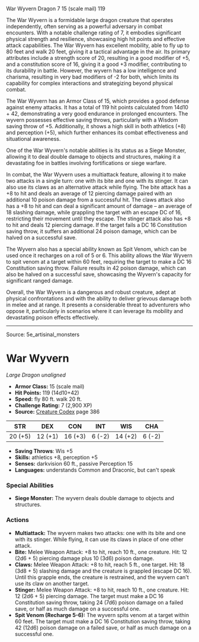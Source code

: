 <MonsterName/>War Wyvern</MonsterName>
<CreatureType/>Dragon</CreatureType>
<CR/>7</CR>
<AC/>15 (scale mail)</AC>
<HP/>119</HP>
<summary>The War Wyvern is a formidable large dragon creature that operates independently, often serving as a powerful adversary in combat encounters. With a notable challenge rating of 7, it embodies significant physical strength and resilience, showcasing high hit points and effective attack capabilities. The War Wyvern has excellent mobility, able to fly up to 80 feet and walk 20 feet, giving it a tactical advantage in the air. Its primary attributes include a strength score of 20, resulting in a good modifier of +5, and a constitution score of 16, giving it a good +3 modifier, contributing to its durability in battle. However, the wyvern has a low intelligence and charisma, resulting in very bad modifiers of -2 for both, which limits its capability for complex interactions and strategizing beyond physical combat. </summary>

<detail>

The War Wyvern has an Armor Class of 15, which provides a good defense against enemy attacks. It has a total of 119 hit points calculated from 14d10 + 42, demonstrating a very good endurance in prolonged encounters. The wyvern possesses effective saving throws, particularly with a Wisdom saving throw of +5. Additionally, it shows a high skill in both athletics (+8) and perception (+5), which further enhances its combat effectiveness and situational awareness.

One of the War Wyvern's notable abilities is its status as a Siege Monster, allowing it to deal double damage to objects and structures, making it a devastating foe in battles involving fortifications or siege warfare.

In combat, the War Wyvern uses a multiattack feature, allowing it to make two attacks in a single turn: one with its bite and one with its stinger. It can also use its claws as an alternative attack while flying. The bite attack has a +8 to hit and deals an average of 12 piercing damage paired with an additional 10 poison damage from a successful hit. The claws attack also has a +8 to hit and can deal a significant amount of damage – an average of 18 slashing damage, while grappling the target with an escape DC of 16, restricting their movement until they escape. The stinger attack also has +8 to hit and deals 12 piercing damage. If the target fails a DC 16 Constitution saving throw, it suffers an additional 24 poison damage, which can be halved on a successful save.

The Wyvern also has a special ability known as Spit Venom, which can be used once it recharges on a roll of 5 or 6. This ability allows the War Wyvern to spit venom at a target within 60 feet, requiring the target to make a DC 16 Constitution saving throw. Failure results in 42 poison damage, which can also be halved on a successful save, showcasing the Wyvern's capacity for significant ranged damage.

Overall, the War Wyvern is a dangerous and robust creature, adept at physical confrontations and with the ability to deliver grievous damage both in melee and at range. It presents a considerable threat to adventurers who oppose it, particularly in scenarios where it can leverage its mobility and devastating poison effects effectively.</detail>



---

Source: 5e_artisinal_monsters

# War Wyvern

*Large* *Dragon* *unaligned*

- **Armor Class:** 15 (scale mail)
- **Hit Points:** 119 (14d10+42)
- **Speed:** fly 80 ft. walk 20 ft.
- **Challenge Rating:** 7 (2,900 XP)
- **Source:** [Creature Codex](https://koboldpress.com/kpstore/product/creature-codex-for-5th-edition-dnd) page 386

| STR | DEX | CON | INT | WIS | CHA |
| --- | --- | --- | --- | --- | --- |
| 20 (+5) | 12 (+1) | 16 (+3) | 6 (-2) | 14 (+2) | 6 (-2) |

- **Saving Throws**: Wis +5
- **Skills:** athletics +8, perception +5
- **Senses:** darkvision 60 ft., passive Perception 15
- **Languages:** understands Common and Draconic, but can't speak

### Special Abilities

- **Siege Monster:** The wyvern deals double damage to objects and structures.

### Actions

- **Multiattack:** The wyvern makes two attacks: one with its bite and one with its stinger. While flying, it can use its claws in place of one other attack.
- **Bite:** Melee Weapon Attack: +8 to hit, reach 10 ft., one creature. Hit: 12 (2d6 + 5) piercing damage plus 10 (3d6) poison damage.
- **Claws:** Melee Weapon Attack: +8 to hit, reach 5 ft., one target. Hit: 18 (3d8 + 5) slashing damage and the creature is grappled (escape DC 16). Until this grapple ends, the creature is restrained, and the wyvern can't use its claw on another target.
- **Stinger:** Melee Weapon Attack: +8 to hit, reach 10 ft., one creature. Hit: 12 (2d6 + 5) piercing damage. The target must make a DC 16 Constitution saving throw, taking 24 (7d6) poison damage on a failed save, or half as much damage on a successful one.
- **Spit Venom (Recharge 5-6):** The wyvern spits venom at a target within 60 feet. The target must make a DC 16 Constitution saving throw, taking 42 (12d6) poison damage on a failed save, or half as much damage on a successful one.




